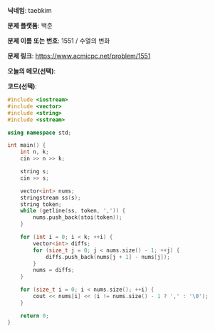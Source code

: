 **닉네임**: taebkim

**문제 플랫폼**: 백준

**문제 이름 또는 번호**: 1551 / 수열의 변화

**문제 링크**: https://www.acmicpc.net/problem/1551

**오늘의 메모(선택)**:

**코드(선택)**:

```c++
#include <iostream>
#include <vector>
#include <string>
#include <sstream>

using namespace std;

int main() {
    int n, k;
    cin >> n >> k;

    string s;
    cin >> s;

    vector<int> nums;
    stringstream ss(s);
    string token;
    while (getline(ss, token, ',')) {
        nums.push_back(stoi(token));
    }

    for (int i = 0; i < k; ++i) {
        vector<int> diffs;
        for (size_t j = 0; j < nums.size() - 1; ++j) {
            diffs.push_back(nums[j + 1] - nums[j]);
        }
        nums = diffs;
    }

    for (size_t i = 0; i < nums.size(); ++i) {
        cout << nums[i] << (i != nums.size() - 1 ? ',' : '\0');
    }

    return 0;
}
```